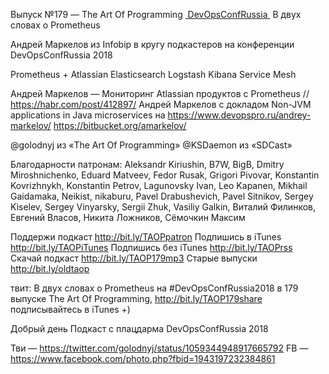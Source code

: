 Выпуск №179 — The Art Of Programming [ DevOpsConfRussia ]() В двух словах о Prometheus

Андрей Маркелов из Infobip в кругу подкастеров на конференции DevOpsConfRussia 2018

Prometheus + Atlassian
Elasticsearch Logstash Kibana
Service Mesh

Андрей Маркелов  — Мониторинг Atlassian продуктов с Prometheus // https://habr.com/post/412897/
Андрей Маркелов с докладом Non-JVM applications in Java microservices на
https://www.devopspro.ru/andrey-markelov/
https://bitbucket.org/amarkelov/

@golodnyj из «The Art Of Programming» 
@KSDaemon из «SDCast»

Благодарности патронам:
Aleksandr Kiriushin, B7W, BigB, Dmitry Miroshnichenko, Eduard Matveev, Fedor Rusak, Grigori Pivovar, Konstantin Kovrizhnykh, Konstantin Petrov, Lagunovsky Ivan, Leo Kapanen, Mikhail Gaidamaka, Neikist, nikaburu, Pavel Drabushevich, Pavel Sitnikov, Sergey Kiselev, Sergey Vinyarsky, Sergii Zhuk, Vasiliy Galkin, Виталий Филинков, Евгений Власов, Никита Ложников, Сёмочкин Максим

Поддержи подкаст http://bit.ly/TAOPpatron
Подпишись в iTunes http://bit.ly/TAOPiTunes
Подпишись без iTunes http://bit.ly/TAOPrss
Скачай подкаст http://bit.ly/TAOP179mp3
Старые выпуски http://bit.ly/oldtaop


твит: 
В двух словах о Prometheus на #DevOpsConfRussia2018 в 179 выпуске The Art Of Programming,  http://bit.ly/TAOP179share подписывайтесь в iTunes +) 



Добрый день
Подкаст с плацдарма DevOpsConfRussia 2018

Тви — https://twitter.com/golodnyj/status/1059344948917665792
FB — https://www.facebook.com/photo.php?fbid=1943197232384861

